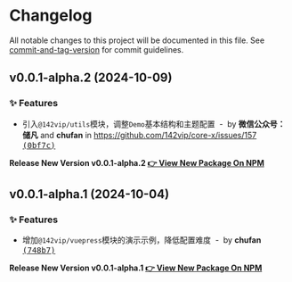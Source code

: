 # Changelog

All notable changes to this project will be documented in this file. See [commit-and-tag-version](https://github.com/absolute-version/commit-and-tag-version) for commit guidelines.

<!-- #region recent-alpha -->

## v0.0.1-alpha.2 (2024-10-09)

### ✨ Features

- 引入`@142vip/utils`模块，调整`Demo`基本结构和主题配置 &nbsp;-&nbsp; by **微信公众号：储凡** and **chufan** in https://github.com/142vip/core-x/issues/157 [<samp>(0bf7c)</samp>](https://github.com/142vip/core-x/commit/0bf7c90)

**Release New Version v0.0.1-alpha.2 [👉 View New Package On NPM](https://www.npmjs.com/package/vuepress-demo)**

## v0.0.1-alpha.1 (2024-10-04)

### ✨ Features

- 增加`@142vip/vuepress`模块的演示示例，降低配置难度 &nbsp;-&nbsp; by **chufan** [<samp>(748b7)</samp>](https://github.com/142vip/core-x/commit/748b7d0)

**Release New Version v0.0.1-alpha.1 [👉 View New Package On NPM](https://www.npmjs.com/package/vuepress-demo)**

<!-- #endregion recent-alpha -->
